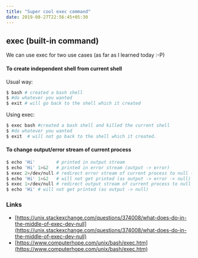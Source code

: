 ```yaml
---
title: "Super cool exec command"
date: 2019-08-27T22:56:45+05:30
---
```


## exec (built-in command)

We can use exec for two use cases (as far as I learned today :-P)

#### To create independent shell from current shell

Usual way:
```bash
$ bash # created a bash shell
$ #do whatever you wanted
$ exit # will go back to the shell which it created
 ```

Using exec:
```bash
$ exec bash #created a bash shell and killed the current shell
$ #do whatever you wanted
$ exit  # will not go back to the shell which it created.
```

#### To change output/error stream of current process

```bash
$ echo 'Hi'        # printed in output stream
$ echo 'Hi' 1>&2   # printed in error stream (output -> error)
$ exec 2>/dev/null # redirect error stream of current process to null (error -> null)
$ echo 'Hi' 1>&2   # will not get printed (as output -> error -> null)
$ exec 1>/dev/null # redirect output stream of current process to null (output -> null)
$ echo 'Hi' # will not get printed (as output -> null)
```

### Links
- [https://unix.stackexchange.com/questions/374008/what-does-do-in-the-middle-of-exec-dev-null](https://unix.stackexchange.com/questions/374008/what-does-do-in-the-middle-of-exec-dev-null)
- [https://www.computerhope.com/unix/bash/exec.htm](https://www.computerhope.com/unix/bash/exec.htm)